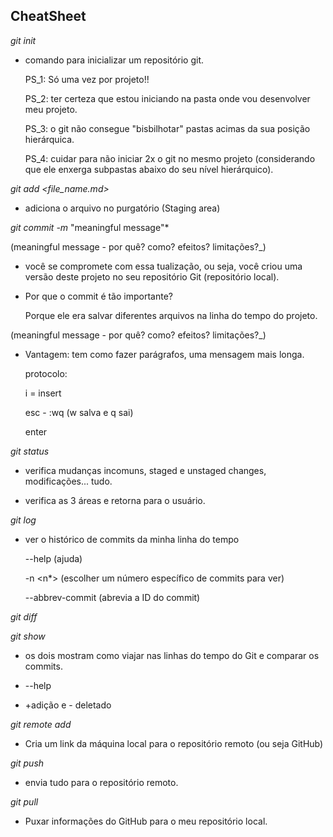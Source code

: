 ## CheatSheet

*git init* 

- comando para inicializar um repositório git. 
  
  PS_1: Só uma vez por projeto!!
  
  PS_2: ter certeza que estou iniciando na pasta onde vou desenvolver meu projeto.
  
  PS_3: o git não consegue "bisbilhotar" pastas acimas da sua posição hierárquica.
  
  PS_4: cuidar para não iniciar 2x o git no mesmo projeto (considerando que ele enxerga subpastas abaixo do seu nível hierárquico).

*git add <file_name.md>* 

- adiciona o arquivo no purgatório (Staging area)

*git commit -m* "meaningful message"* 

(meaningful message - por quê? como? efeitos? limitações?_)

- você se compromete com essa tualização, ou seja, você criou uma versão deste projeto no seu repositório Git (repositório local).

- Por que o commit é tão importante? 
  
  Porque ele era salvar diferentes arquivos na linha do tempo do projeto.

(meaningful message - por quê? como? efeitos? limitações?_)

- Vantagem: tem como fazer parágrafos, uma mensagem mais longa.
  
  protocolo: 
  
  i = insert
  
  esc - :wq (w salva e q sai)
  
  enter 

*git status* 

- verifica mudanças incomuns, staged e unstaged changes, modificações... tudo. 

- verifica as 3 áreas e retorna para o usuário.

*git log* 

- ver o histórico de commits da minha linha do tempo
  
  --help (ajuda)
  
  -n <n*> (escolher um número específico de commits para ver)
  
  --abbrev-commit (abrevia a ID do commit)

*git diff*

*git show* 

- os dois mostram como viajar nas linhas do tempo do Git e comparar os commits.

- --help

- +adição e - deletado <ID1> <ID2>

*git remote add* <name> <ssh>

- Cria um link da máquina local para o repositório remoto (ou seja GitHub)

*git push*

- envia tudo para o repositório remoto.

*git pull*
- Puxar informações do GitHub para o meu repositório local. 
